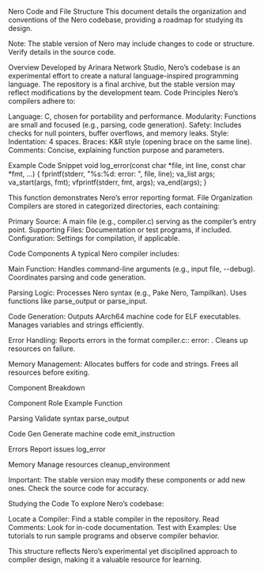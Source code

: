 Nero Code and File Structure
This document details the organization and conventions of the Nero codebase, providing a roadmap for studying its design.

Note: The stable version of Nero may include changes to code or structure. Verify details in the source code.

Overview
Developed by Arinara Network Studio, Nero’s codebase is an experimental effort to create a natural language-inspired programming language. The repository is a final archive, but the stable version may reflect modifications by the development team.
Code Principles
Nero’s compilers adhere to:

Language: C, chosen for portability and performance.
Modularity: Functions are small and focused (e.g., parsing, code generation).
Safety: Includes checks for null pointers, buffer overflows, and memory leaks.
Style:
Indentation: 4 spaces.
Braces: K&R style (opening brace on the same line).
Comments: Concise, explaining function purpose and parameters.



Example Code Snippet
void log_error(const char *file, int line, const char *fmt, ...) {
    fprintf(stderr, "%s:%d: error: ", file, line);
    va_list args;
    va_start(args, fmt);
    vfprintf(stderr, fmt, args);
    va_end(args);
}

This function demonstrates Nero’s error reporting format.
File Organization
Compilers are stored in categorized directories, each containing:

Primary Source: A main file (e.g., compiler.c) serving as the compiler’s entry point.
Supporting Files: Documentation or test programs, if included.
Configuration: Settings for compilation, if applicable.

Code Components
A typical Nero compiler includes:

Main Function:
Handles command-line arguments (e.g., input file, --debug).
Coordinates parsing and code generation.


Parsing Logic:
Processes Nero syntax (e.g., Pake Nero, Tampilkan).
Uses functions like parse_output or parse_input.


Code Generation:
Outputs AArch64 machine code for ELF executables.
Manages variables and strings efficiently.


Error Handling:
Reports errors in the format compiler.c:<line>: error: <message>.
Cleans up resources on failure.


Memory Management:
Allocates buffers for code and strings.
Frees all resources before exiting.



Component Breakdown



Component
Role
Example Function



Parsing
Validate syntax
parse_output


Code Gen
Generate machine code
emit_instruction


Errors
Report issues
log_error


Memory
Manage resources
cleanup_environment



Important: The stable version may modify these components or add new ones. Check the source code for accuracy.

Studying the Code
To explore Nero’s codebase:

Locate a Compiler: Find a stable compiler in the repository.
Read Comments: Look for in-code documentation.
Test with Examples: Use tutorials to run sample programs and observe compiler behavior.

This structure reflects Nero’s experimental yet disciplined approach to compiler design, making it a valuable resource for learning.
